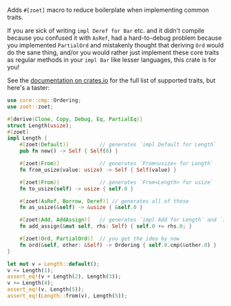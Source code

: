 Adds `#[zoet]` macro to reduce boilerplate when implementing common traits.

If you are sick of writing `impl Deref for Bar` etc. and it didn't compile because you confused it
with `AsRef`, had a hard-to-debug problem because you implemented `PartialOrd` and mistakenly
thought that deriving `Ord` would do the sane thing, and/or you would rather just implement these
core traits as regular methods in your `impl Bar` like lesser languages, this crate is for you!

See the [documentation on crates.io](https://docs.rs/zoet) for the full list of supported
traits, but here's a taster:

```rust
use core::cmp::Ordering;
use zoet::zoet;

#[derive(Clone, Copy, Debug, Eq, PartialEq)]
struct Length(usize);
#[zoet]
impl Length {
    #[zoet(Default)]          // generates `impl Default for Length`
    pub fn new() -> Self { Self(0) }

    #[zoet(From)]             // generates `From<usize> for Length`
    fn from_usize(value: usize) -> Self { Self(value) }

    #[zoet(From)]             // generates `From<Length> for usize`
    fn to_usize(self) -> usize { self.0 }

    #[zoet(AsRef, Borrow, Deref)] // generates all of those
    fn as_usize(&self) -> &usize { &self.0 }

    #[zoet(Add, AddAssign)]   // generates `impl Add for Length` and `impl AddAssign for Length`
    fn add_assign(&mut self, rhs: Self) { self.0 += rhs.0; }

    #[zoet(Ord, PartialOrd)]  // you get the idea by now
    fn ord(&self, other: &Self) -> Ordering { self.0.cmp(&other.0) }
}

let mut v = Length::default();
v += Length(1);
assert_eq!(v + Length(2), Length(3));
v += Length(4);
assert_eq!(v, Length(5));
assert_eq!(Length::from(v), Length(5));
```
